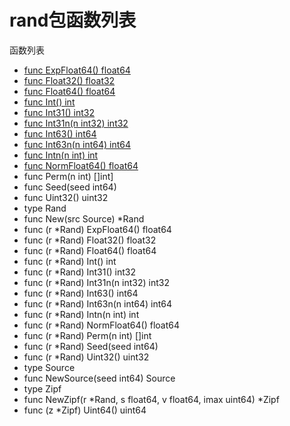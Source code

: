 # rand包函数列表

函数列表

- [func ExpFloat64() float64](ExpFloat64.md)
- [func Float32() float32](Float32.md)
- [func Float64() float64](Float64.md)
- [func Int() int](Int.md)
- [func Int31() int32](Int31.md)
- [func Int31n(n int32) int32](Int31n.md)
- [func Int63() int64](Int63.md)
- [func Int63n(n int64) int64](Int63n.md)
- [func Intn(n int) int](Intn.md)
- [func NormFloat64() float64](NormFloat64.md)
- func Perm(n int) []int]
- func Seed(seed int64)
- func Uint32() uint32
- type Rand
-    func New(src Source) *Rand
-    func (r *Rand) ExpFloat64() float64
-    func (r *Rand) Float32() float32
-    func (r *Rand) Float64() float64
-    func (r *Rand) Int() int
-    func (r *Rand) Int31() int32
-    func (r *Rand) Int31n(n int32) int32
-    func (r *Rand) Int63() int64
-    func (r *Rand) Int63n(n int64) int64
-    func (r *Rand) Intn(n int) int
-    func (r *Rand) NormFloat64() float64
-    func (r *Rand) Perm(n int) []int
-    func (r *Rand) Seed(seed int64)
-    func (r *Rand) Uint32() uint32
- type Source
-    func NewSource(seed int64) Source
- type Zipf
-    func NewZipf(r *Rand, s float64, v float64, imax uint64) *Zipf
-    func (z *Zipf) Uint64() uint64
